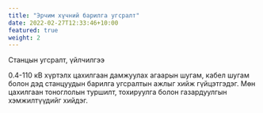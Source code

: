 ```yaml
---
title: "Эрчим хүчний барилга угсралт"
date: 2022-02-27T12:33:46+10:00
featured: true
weight: 2
---
```


Станцын угсралт, үйлчилгээ

0.4-110 кВ хүртэлх цахилгаан дамжуулах агаарын шугам, кабел шугам болон дэд станцуудын барилга угсралтын ажлыг хийж гүйцэтгэдэг. Мөн цахилгаан тоноглолын туршилт, тохируулга болон газардуулгын хэмжилтүүдийг хийдэг.
